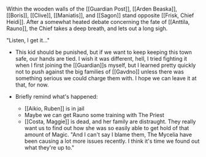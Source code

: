 Within the wooden walls of the [[Guardian Post]], [[Arden Beaska]], [[Boris]], [[Clive]], [[Maniatis]], and [[Sagon]] stand opposite [[Frisk, Chief Heidi]]. After a somewhat heated debate concerning the fate of [[Anttila, Rauno]], the Chief takes a deep breath, and lets out a long sigh.

"Listen, I get it..."
- This kid should be punished, but if we want to keep keeping this town safe, our hands are tied. I wish it was different, hell, I tried fighting it when I first joining the [[Guardian]]s myself, but I learned pretty quickly not to push against the big families of [[Gavdno]] unless there was something serious we could charge them with. I hope we can leave it at that, for now.

- Briefly remind what's happened:
	-  [[Aikio, Ruben]] is in jail
	- Maybe we can get Rauno some training with The Priest
	- [[Costa, Maggie]] is dead, and her family are distraught. They really want us to find out how she was so easily able to get hold of that amount of Magic. "And I can't say I blame them, The Mycelia have been causing a lot more issues recently. I think it's time we found out what they're up to."